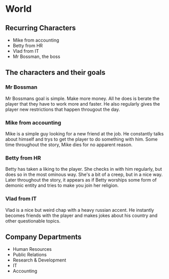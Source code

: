 # World

## Recurring Characters

- Mike from accounting
- Betty from HR
- Vlad from IT
- Mr Bossman, the boss

## The characters and their goals

### Mr Bossman

Mr Bossmans goal is simple. Make more money. All he does is berate the player that they have to work more and faster.
He also regularly gives the player new restrictions that happen througout the day.

### Mike from accounting

Mike is a simple guy looking for a new friend at the job. He constantly talks about himself and trys to get the player to do something with him.
Some time throughout the story, Mike dies for no apparent reason.

### Betty from HR

Betty has taken a liking to the player. She checks in with him regularly, but does so in the most ominous way. She's a bit of a creep, but in a nice way.
Later throughout the story, it appears as if Betty worships some form of demonic entity and tries to make you join her religion.

### Vlad from IT

Vlad is a nice but weird chap with a heavy russian accent. He instantly becomes friends with the player and makes jokes about his country and other 
questionable topics.

## Company Departments

- Human Resources
- Public Relations
- Research & Development
- IT
- Accounting